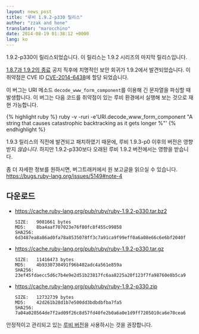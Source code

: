 ```yaml
---
layout: news_post
title: "루비 1.9.2-p330 릴리스"
author: "zzak and hone"
translator: "marocchino"
date: 2014-08-19 01:38:12 +0000
lang: ko
---
```


1.9.2-p330이 릴리스되었습니다. 이 릴리스는 1.9.2 시리즈의 마지막 릴리스입니다.

[1.8.7과 1.9.2의 종료](https://www.ruby-lang.org/ko/news/2014/07/01/eol-for-1-8-7-and-1-9-2/)
공지 직후에 치명적인 보안 회귀가 1.9.2에서 발견되었습니다.
이 취약점은 CVE ID [CVE-2014-6438]에 할당 되었습니다.

이 버그는 URI 메소드 `decode_www_form_component`를 이용해 긴 문자열을 파싱할 때
발생합니다. 이 버그는 다음 코드를 취약점이 있는 루비 환경에서 실행해 보는 것으로
재현 가능합니다.

{% highlight ruby %}
ruby -v -ruri -e'URI.decode_www_form_component "A string that causes catastrophic backtracking as it gets longer %"'
{% endhighlight %}

1.9.3 릴리스의 직전에 발견되고 패치하였기 때문에, 루비 1.9.3-p0 이후의 버전은
영향받지 _않습니다_. 하지만 1.9.2-p330보다 오래된 루비 1.9.2 버전에서는 영향을
받습니다.

좀 더 자세한 정보를 원하시면, 버그트래커에서 원 보고글을 읽으실 수 있습니다. <https://bugs.ruby-lang.org/issues/5149#note-4>

## 다운로드

* <https://cache.ruby-lang.org/pub/ruby/ruby-1.9.2-p330.tar.bz2>

      SIZE:   9081661 bytes
      MD5:    8ba4aaf707023e76f80fc8f455c99858
      SHA256: 6d3487ea8a86ad0fa78a8535078ff3c7a91ca9f99eff0a6a08e66c6e6bf2040f

* <https://cache.ruby-lang.org/pub/ruby/ruby-1.9.2-p330.tar.gz>

      SIZE:   11416473 bytes
      MD5:    4b9330730491f96b402adc4a561e859a
      SHA256: 23ef45fdaecc5d6c7b4e9e2d51b23817fc6aa8225a20f123f7fa98760e8b5ca9

* <https://cache.ruby-lang.org/pub/ruby/ruby-1.9.2-p330.zip>

      SIZE:   12732739 bytes
      MD5:    42d261b28d1b7e500dd3bdbdbfba7fa5
      SHA256: 7a04a028564de7f2ad09f26c8d57fd40fe2b0a6a0e1d9ff7205010ca6e70cea6

안정적이고 관리되고 있는 [루비 버전](https://www.ruby-lang.org/ko/downloads/)을 사용하시는 것을 권장합니다.

[CVE-2014-6438]: https://web.nvd.nist.gov/view/vuln/detail?vulnId=CVE-2014-6438
